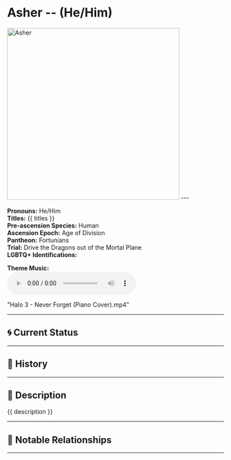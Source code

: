 # Asher  --  (He/Him)

<!-- Optional  -->
<img src="Asher.jpg" alt="Asher" style="width:400px;"/>
---

**Pronouns:** He/Him  
**Titles:** {{ titles }}  
**Pre-ascension Species:** Human  
**Ascension Epoch:** Age of Division  
**Pantheon:** Fortunians  
**Trial:** Drive the Dragons out of the Mortal Plane  
**LGBTQ+ Identifications:**   


**Theme Music:**  
<audio controls>
  <source src="Asher | Halo 3 - Never Forget (Piano Cover).mp4" type="audio/mpeg">
  Your browser does not support the audio element.
</audio>

"Halo 3 - Never Forget (Piano Cover).mp4"

---

## 🌀 Current Status


---

## 📜 History


---

## 🧠 Description
{{ description }}

---

## 🧩 Notable Relationships

---
